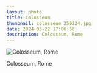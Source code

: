 ```yaml
---
layout: photo
title: Colosseum 
thumbnail: colosseum_250224.jpg
date: 2024-03-22 17:06:58
description: Colosseum, Rome
---
```


<img alt="Colosseum, Rome" src="{{ site.photourl }}colosseum_250224.jpg">

Colosseum, Rome